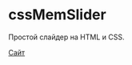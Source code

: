# cssMemSlider

Простой слайдер на HTML и CSS.

[Сайт](https://projectongithub.github.io/cssMemSlider/)
